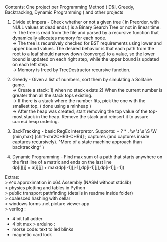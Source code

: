 Contents: One project per Programming Method ( D&I, Greedy, Backtracking, Dynamic Programming ) and other projects

1. Divide et Impera - Check whether or not a given tree ( in Preorder, with NULL values at dead ends ) is a Binary Search Tree or not in linear time. \
  -> The tree is read from the file and parsed by a recursive function that dynamically allocates memory for each node. \
  -> The tree is recursively checked for BST requirements using lower and upper bound values. The desired behavior is that each path from the root to a leaf should narrow down (converge) to a value, so the lower bound is updated on each right step, while the upper bound is updated on each left step. \
  -> Memory is freed by TreeDestructor recursive function. 
2. Greedy - Given a list of numbers, sort them by simulating a Solitaire game. \
  -> Create a stack: 1) when no stack exists 2) When the current number is greater than all the stack tops existing. \
  -> If there is a stack where the number fits, pick the one with the smallest top. ( done using a minheap ) \
  -> After the heap was created, start removing the top value of the top-most stack in the heap. Remove the stack and reinsert it to assure correct heap ordering. 
3. BackTracking - basic RegEx interpretor. Supports: + ? * . \w \t \s \S \W {min,max} [chr1-chr2CHR3-CHR4] ; captures (and captures inside captures recursively).
^More of a state machine approach than backtracking^ \

4. Dynamic Programming - Find max sum of a path that starts anywhere on the first line of a matrix and ends on the last line \
  dp[i][j] = a[i][j] + max(dp[i-1][j-1],dp[i-1][j],dp[i-1][j+1])

Extras: \
  \> e^x approximation in x64 Assembly (NASM without stdclib) \
  \> physics plotting and tables in Python \
  \> public transport pathfinding (details in readme inside folder) \
  \> coalesced hashing with cellar \
  \> windows forms .net picture viewer app \
  \> verilog :
  - 4 bit full adder
  - 4 bit mux
  \> arduino : 
  - morse code: text to led blinks 
  - magnetic card lock 
